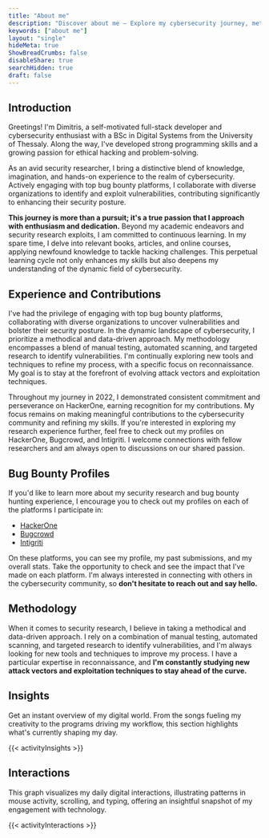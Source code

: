 ```yaml
---
title: "About me"
description: "Discover about me — Explore my cybersecurity journey, methodical approach, and impactful contributions in the dynamic realm of ethical hacking."
keywords: ["about me"]
layout: "single"
hideMeta: true
ShowBreadCrumbs: false
disableShare: true
searchHidden: true
draft: false
---
```


## Introduction
Greetings! I'm Dimitris, a self-motivated full-stack developer and cybersecurity enthusiast with a BSc in Digital Systems from the University of Thessaly. Along the way, I've developed strong programming skills and a growing passion for ethical hacking and problem-solving.

As an avid security researcher, I bring a distinctive blend of knowledge, imagination, and hands-on experience to the realm of cybersecurity. Actively engaging with top bug bounty platforms, I collaborate with diverse organizations to identify and exploit vulnerabilities, contributing significantly to enhancing their security posture.

__This journey is more than a pursuit; it's a true passion that I approach with enthusiasm and dedication.__ Beyond my academic endeavors and security research exploits, I am committed to continuous learning. In my spare time, I delve into relevant books, articles, and online courses, applying newfound knowledge to tackle hacking challenges. This perpetual learning cycle not only enhances my skills but also deepens my understanding of the dynamic field of cybersecurity.

## Experience and Contributions
I've had the privilege of engaging with top bug bounty platforms, collaborating with diverse organizations to uncover vulnerabilities and bolster their security posture. In the dynamic landscape of cybersecurity, I prioritize a methodical and data-driven approach. My methodology encompasses a blend of manual testing, automated scanning, and targeted research to identify vulnerabilities. I'm continually exploring new tools and techniques to refine my process, with a specific focus on reconnaissance. My goal is to stay at the forefront of evolving attack vectors and exploitation techniques.

Throughout my journey in 2022, I demonstrated consistent commitment and perseverance on HackerOne, earning recognition for my contributions. My focus remains on making meaningful contributions to the cybersecurity community and refining my skills. If you're interested in exploring my research experience further, feel free to check out my profiles on HackerOne, Bugcrowd, and Intigriti. I welcome connections with fellow researchers and am always open to discussions on our shared passion.

## Bug Bounty Profiles
If you'd like to learn more about my security research and bug bounty hunting experience, I encourage you to check out my profiles on each of the platforms I participate in:

- [HackerOne](https://hackerone.com/dhtzs)
- [Bugcrowd](https://bugcrowd.com/dhtzs)
- [Intigriti](https://intigriti.com/profile/dhtzs)

On these platforms, you can see my profile, my past submissions, and my overall stats. Take the opportunity to check and see the impact that I've made on each platform. I'm always interested in connecting with others in the cybersecurity community, so __don't hesitate to reach out and say hello.__

## Methodology
When it comes to security research, I believe in taking a methodical and data-driven approach. I rely on a combination of manual testing, automated scanning, and targeted research to identify vulnerabilities, and I'm always looking for new tools and techniques to improve my process. I have a particular expertise in reconnaissance, and __I'm constantly studying new attack vectors and exploitation techniques to stay ahead of the curve.__

## Insights
Get an instant overview of my digital world. From the songs fueling my creativity to the programs driving my workflow, this section highlights what's currently shaping my day.

{{< activityInsights >}}

## Interactions
This graph visualizes my daily digital interactions, illustrating patterns in mouse activity, scrolling, and typing, offering an insightful snapshot of my engagement with technology.

{{< activityInteractions >}}